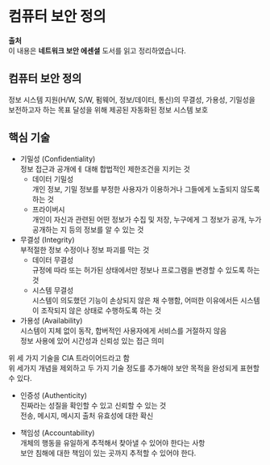 # 컴퓨터 보안 정의
  
**출처**  
이 내용은 **네트워크 보안 에센셜** 도서를 읽고 정리하였습니다.  
  
## 컴퓨터 보안 정의
  
정보 시스템 지원(H/W, S/W, 펌웨어, 정보/데이터, 통신)의 무결성, 가용성, 기밀성을 보전하고자 하는 목표 달성을 위해 제공된 자동화된 정보 시스템 보호  
  
## 핵심 기술
  
- 기밀성 (Confidentiality)  
정보 접근과 공개에ㅔ 대해 합법적인 제한조건을 지키는 것
    - 데이터 기밀성  
      개인 정보, 기밀 정보를 부정한 사용자가 이용하거나 그들에게 노출되지 않도록 하는 것
    - 프라이버시  
      개인이 자신과 관련된 어떤 정보가 수집 및 저장, 누구에게 그 정보가 공개, 누가 공개하는 지 등의 정보를 알 수 있는 것
- 무결성 (Integrity)  
부적절한 정보 수정이나 정보 파괴를 막는 것
    - 데이터 무결성  
    규정에 따라 또는 허가된 상태에서만 정보나 프로그램을 변경할 수 있도록 하는 것
    - 시스템 무결성  
    시스템이 의도했던 기능이 손상되지 않은 채 수행함, 어떠한 이유에서든 시스템이 조작되지 않은 상태로 수행하도록 하는 것
- 가용성 (Availability)  
시스템이 지체 없이 동작, 합버적인 사용자에게 서비스를 거절하지 않음  
정보 사용에 있어 시간성과 신뢰성 있는 접근 의미
  
위 세 가지 기술을 CIA 트라이어드라고 함  
위 세가지 개념을 제외하고 두 가지 기술 정도를 추가해야 보안 목적을 완성되게 표현할 수 있다.  
  
- 인증성 (Authenticity)  
진짜라는 성질을 확인할 수 있고 신뢰할 수 있는 것  
전송, 메시지, 메시지 출처 유효성에 대한 확신  
  
- 책임성 (Accountability)  
개체의 행동을 유일하게 추적해서 찾아낼 수 있어야 한다는 사항  
보안 침해에 대한 책임이 있는 곳까지 추적할 수 있어야 한다.